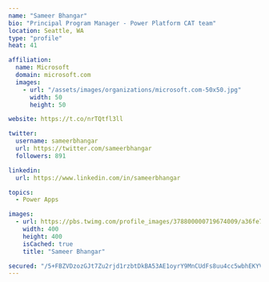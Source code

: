 ```yaml
---
name: "Sameer Bhangar"
bio: "Principal Program Manager - Power Platform CAT team"
location: Seattle, WA
type: "profile"
heat: 41

affiliation:
  name: Microsoft
  domain: microsoft.com
  images:
    - url: "/assets/images/organizations/microsoft.com-50x50.jpg"
      width: 50
      height: 50

website: https://t.co/nrTQtfl3ll

twitter:
  username: sameerbhangar
  url: https://twitter.com/sameerbhangar
  followers: 891

linkedin:
  url: https://www.linkedin.com/in/sameerbhangar

topics:
  - Power Apps

images:
  - url: https://pbs.twimg.com/profile_images/378800000719674009/a36fe7ddfab1778b76e5793772e43798_400x400.jpeg
    width: 400
    height: 400
    isCached: true
    title: "Sameer Bhangar"

secured: "/5+FBZVDzozGJt7Zu2rjd1rzbtDkBA53AE1oyrY9MnCUdFs8uu4cc5wbhEKYVqLIexh+QGwm26Z1rdfs5kPGpWP1Lm4PFUgSfce32/z6zFiIilmz1FCI55et1J3qTPrdXgchBVoI4mxPdye0S3r4/D+kB/kIwv/66TMEuOZPUtbuoW742VFGAxzSnsvNcvpJqoIrcEia49lwGfa4NgdImyKfOs2pDO5M8G5i6TeID71YdLs9PktXBhckaLZh9i0RpoYBHnS8Rc6Pv8blP3YLtvaWyQVho0CVPkCvWs+VjxHU1cI/0UUG62c85z+Cak+JYUKz+XVqw7VZ/tK/RvjByOts8EnUQ1n3hKNzfKGprEhl25cdKcNnfdsFBWFMyMohOvKiT4+Y3o2uaPTuEr+GIA==;qdhIZxJIlXT1JIhgaZ2D8g=="
---
```


